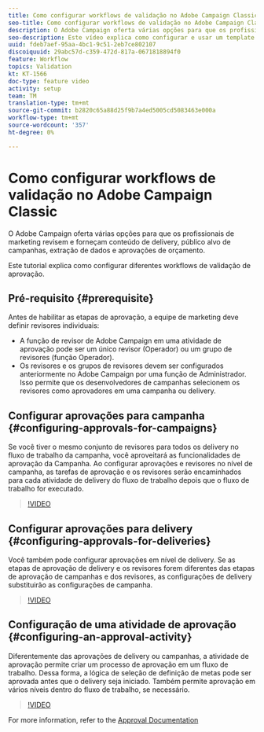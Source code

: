 ```yaml
---
title: Como configurar workflows de validação no Adobe Campaign Classic
seo-title: Como configurar workflows de validação no Adobe Campaign Classic
description: O Adobe Campaign oferta várias opções para que os profissionais de marketing revisem e forneçam conteúdo de delivery, público alvo de campanhas, extração de dados e aprovações de orçamento. Este tutorial explica como configurar diferentes workflows de validação de aprovação.
seo-description: Este vídeo explica como configurar e usar um template do delivery na Campanha ACCAdobe ofertas várias opções para que os profissionais de marketing revisem e forneçam conteúdo de delivery, público alvo de campanhas, extração de dados e aprovações de orçamento. Este tutorial explica como configurar diferentes workflows de validação de aprovação.
uuid: fdeb7aef-95aa-4bc1-9c51-2eb7ce802107
discoiquuid: 29abc57d-c359-472d-817a-0671818894f0
feature: Workflow
topics: Validation
kt: KT-1566
doc-type: feature video
activity: setup
team: TM
translation-type: tm+mt
source-git-commit: b2820c65a88d25f9b7a4ed5005cd5083463e000a
workflow-type: tm+mt
source-wordcount: '357'
ht-degree: 0%

---
```



# Como configurar workflows de validação no Adobe Campaign Classic

O Adobe Campaign oferta várias opções para que os profissionais de marketing revisem e forneçam conteúdo de delivery, público alvo de campanhas, extração de dados e aprovações de orçamento.

Este tutorial explica como configurar diferentes workflows de validação de aprovação.

## Pré-requisito {#prerequisite}

Antes de habilitar as etapas de aprovação, a equipe de marketing deve definir revisores individuais:

* A função de revisor de Adobe Campaign em uma atividade de aprovação pode ser um único revisor (Operador) ou um grupo de revisores (função Operador).
* Os revisores e os grupos de revisores devem ser configurados anteriormente no Adobe Campaign por uma função de Administrador. Isso permite que os desenvolvedores de campanhas selecionem os revisores como aprovadores em uma campanha ou delivery.

## Configurar aprovações para campanha  {#configuring-approvals-for-campaigns}

Se você tiver o mesmo conjunto de revisores para todos os delivery no fluxo de trabalho da campanha, você aproveitará as funcionalidades de aprovação da Campanha. Ao configurar aprovações e revisores no nível de campanha, as tarefas de aprovação e os revisores serão encaminhados para cada atividade de delivery do fluxo de trabalho depois que o fluxo de trabalho for executado.

>[!VIDEO](https://video.tv.adobe.com/v/25175?quality=12)

## Configurar aprovações para delivery  {#configuring-approvals-for-deliveries}

Você também pode configurar aprovações em nível de delivery. Se as etapas de aprovação de delivery e os revisores forem diferentes das etapas de aprovação de campanhas e dos revisores, as configurações de delivery substituirão as configurações de campanha.

>[!VIDEO](https://video.tv.adobe.com/v/25176?quality=12)

## Configuração de uma atividade de aprovação  {#configuring-an-approval-activity}

Diferentemente das aprovações de delivery ou campanhas, a atividade de aprovação permite criar um processo de aprovação em um fluxo de trabalho. Dessa forma, a lógica de seleção de definição de metas pode ser aprovada antes que o delivery seja iniciado. Também permite aprovação em vários níveis dentro do fluxo de trabalho, se necessário.

>[!VIDEO](https://video.tv.adobe.com/v/25174?quality=12)

For more information, refer to the [Approval Documentation](https://docs.adobe.com/help/en/campaign-classic/using/automating-with-workflows/flow-control-activities/approval.html)
